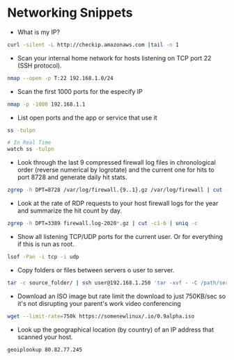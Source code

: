 # Networking Snippets

+ What is my IP?
```bash
curl -silent -L http://checkip.amazonaws.com |tail -n 1
```

+ Scan your internal home network for hosts listening on TCP port 22 (SSH protocol).
```bash
nmap --open -p T:22 192.168.1.0/24 
```

+ Scan the first 1000 ports for the especify IP
```bash
nmap -p -1000 192.168.1.1
```

+ List open ports and the app or service that use it
```bash
ss -tulpn

# In Real Time
watch ss -tulpn
```


+ Look through the last 9 compressed firewall log files in chronological order (reverse numerical by logrotate) and the current one for hits to port 8728 and generate daily hit stats.
```bash
zgrep -h DPT=8728 /var/log/firewall.{9..1}.gz /var/log/firewall | cut -c1-10 | uniq -c
```

+ Look at the rate of RDP requests to your host firewall logs for the year and summarize the hit count by day.
```bash
zgrep -h DPT=3389 firewall.log-2020*.gz | cut -c1-6 | uniq -c
```

+ Show all listening TCP/UDP ports for the current user. Or for everything if this is run as root.
```bash
lsof -Pan -i tcp -i udp 
```

+ Copy folders or files between servers o user to server.
```bash
tar -c source_folder/ | ssh user@192.168.1.250 'tar -xvf - -C /path/server/folder/'
```

+ Download an ISO image but rate limit the download to just 750KB/sec so it's not disrupting your parent's work video conferencing
```bash
wget --limit-rate=750k https://somenewlinux/.io/0.9alpha.iso
```

+ Look up the geographical location (by country) of an IP address that scanned your host.
```bash
geoiplookup 80.82.77.245 
```
